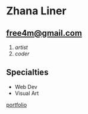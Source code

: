 # **Zhana Liner**
## free4m@gmail.com

1. _artist_
2. _coder_

## Specialties

- Web Dev
- Visual Art

[portfolio](http://www.free4m.com)